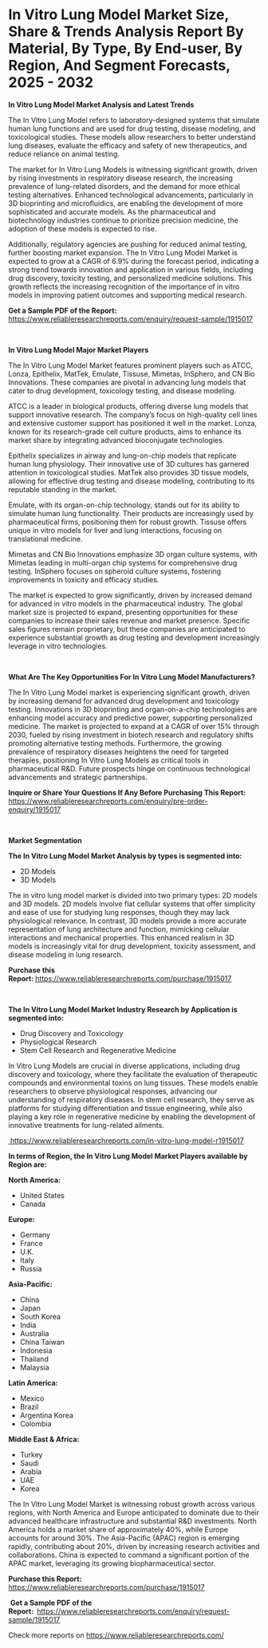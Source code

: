 <p><h1>In Vitro Lung Model Market Size, Share & Trends Analysis Report By Material, By Type, By End-user, By Region, And Segment Forecasts, 2025 - 2032</h1></p><p><strong>In Vitro Lung Model Market Analysis and Latest Trends</strong></p>
<p><p>The In Vitro Lung Model refers to laboratory-designed systems that simulate human lung functions and are used for drug testing, disease modeling, and toxicological studies. These models allow researchers to better understand lung diseases, evaluate the efficacy and safety of new therapeutics, and reduce reliance on animal testing.</p><p>The market for In Vitro Lung Models is witnessing significant growth, driven by rising investments in respiratory disease research, the increasing prevalence of lung-related disorders, and the demand for more ethical testing alternatives. Enhanced technological advancements, particularly in 3D bioprinting and microfluidics, are enabling the development of more sophisticated and accurate models. As the pharmaceutical and biotechnology industries continue to prioritize precision medicine, the adoption of these models is expected to rise.</p><p>Additionally, regulatory agencies are pushing for reduced animal testing, further boosting market expansion. The In Vitro Lung Model Market is expected to grow at a CAGR of 6.9% during the forecast period, indicating a strong trend towards innovation and application in various fields, including drug discovery, toxicity testing, and personalized medicine solutions. This growth reflects the increasing recognition of the importance of in vitro models in improving patient outcomes and supporting medical research.</p></p>
<p><strong>Get a Sample PDF of the Report:&nbsp;</strong> <a href="https://www.reliableresearchreports.com/enquiry/request-sample/1915017?utm_campaign=2646&utm_medium=2&utm_source=Github&utm_content=ia&utm_term=04032025&utm_id=in-vitro-lung-model">https://www.reliableresearchreports.com/enquiry/request-sample/1915017</a></p>
<p>&nbsp;</p>
<p><strong>In Vitro Lung Model Major Market Players</strong></p>
<p><p>The In Vitro Lung Model Market features prominent players such as ATCC, Lonza, Epithelix, MatTek, Emulate, Tissuse, Mimetas, InSphero, and CN Bio Innovations. These companies are pivotal in advancing lung models that cater to drug development, toxicology testing, and disease modeling.</p><p>ATCC is a leader in biological products, offering diverse lung models that support innovative research. The company’s focus on high-quality cell lines and extensive customer support has positioned it well in the market. Lonza, known for its research-grade cell culture products, aims to enhance its market share by integrating advanced bioconjugate technologies.</p><p>Epithelix specializes in airway and lung-on-chip models that replicate human lung physiology. Their innovative use of 3D cultures has garnered attention in toxicological studies. MatTek also provides 3D tissue models, allowing for effective drug testing and disease modeling, contributing to its reputable standing in the market.</p><p>Emulate, with its organ-on-chip technology, stands out for its ability to simulate human lung functionality. Their products are increasingly used by pharmaceutical firms, positioning them for robust growth. Tissuse offers unique in vitro models for liver and lung interactions, focusing on translational medicine.</p><p>Mimetas and CN Bio Innovations emphasize 3D organ culture systems, with Mimetas leading in multi-organ chip systems for comprehensive drug testing. InSphero focuses on spheroid culture systems, fostering improvements in toxicity and efficacy studies.</p><p>The market is expected to grow significantly, driven by increased demand for advanced in vitro models in the pharmaceutical industry. The global market size is projected to expand, presenting opportunities for these companies to increase their sales revenue and market presence. Specific sales figures remain proprietary, but these companies are anticipated to experience substantial growth as drug testing and development increasingly leverage in vitro technologies.</p></p>
<p>&nbsp;</p>
<p><strong>What Are The Key Opportunities For In Vitro Lung Model Manufacturers?</strong></p>
<p><p>The In Vitro Lung Model market is experiencing significant growth, driven by increasing demand for advanced drug development and toxicology testing. Innovations in 3D bioprinting and organ-on-a-chip technologies are enhancing model accuracy and predictive power, supporting personalized medicine. The market is projected to expand at a CAGR of over 15% through 2030, fueled by rising investment in biotech research and regulatory shifts promoting alternative testing methods. Furthermore, the growing prevalence of respiratory diseases heightens the need for targeted therapies, positioning In Vitro Lung Models as critical tools in pharmaceutical R&D. Future prospects hinge on continuous technological advancements and strategic partnerships.</p></p>
<p><strong>Inquire or Share Your Questions If Any Before Purchasing This Report:</strong> <a href="https://www.reliableresearchreports.com/enquiry/pre-order-enquiry/1915017?utm_campaign=2646&utm_medium=2&utm_source=Github&utm_content=ia&utm_term=04032025&utm_id=in-vitro-lung-model">https://www.reliableresearchreports.com/enquiry/pre-order-enquiry/1915017</a></p>
<p>&nbsp;</p>
<p><strong>Market Segmentation</strong></p>
<p><strong>The In Vitro Lung Model Market Analysis by types is segmented into:</strong></p>
<p><ul><li>2D Models</li><li>3D Models</li></ul></p>
<p><p>The in vitro lung model market is divided into two primary types: 2D models and 3D models. 2D models involve flat cellular systems that offer simplicity and ease of use for studying lung responses, though they may lack physiological relevance. In contrast, 3D models provide a more accurate representation of lung architecture and function, mimicking cellular interactions and mechanical properties. This enhanced realism in 3D models is increasingly vital for drug development, toxicity assessment, and disease modeling in lung research.</p></p>
<p><strong>Purchase this Report:&nbsp;</strong><a href="https://www.reliableresearchreports.com/purchase/1915017?utm_campaign=2646&utm_medium=2&utm_source=Github&utm_content=ia&utm_term=04032025&utm_id=in-vitro-lung-model">https://www.reliableresearchreports.com/purchase/1915017</a></p>
<p>&nbsp;</p>
<p><strong>The In Vitro Lung Model Market Industry Research by Application is segmented into:</strong></p>
<p><ul><li>Drug Discovery and Toxicology</li><li>Physiological Research</li><li>Stem Cell Research and Regenerative Medicine</li></ul></p>
<p><p>In Vitro Lung Models are crucial in diverse applications, including drug discovery and toxicology, where they facilitate the evaluation of therapeutic compounds and environmental toxins on lung tissues. These models enable researchers to observe physiological responses, advancing our understanding of respiratory diseases. In stem cell research, they serve as platforms for studying differentiation and tissue engineering, while also playing a key role in regenerative medicine by enabling the development of innovative treatments for lung-related ailments.</p></p>
<p><a href="https://www.reliableresearchreports.com/in-vitro-lung-model-r1915017?utm_campaign=2646&utm_medium=2&utm_source=Github&utm_content=ia&utm_term=04032025&utm_id=in-vitro-lung-model">&nbsp;https://www.reliableresearchreports.com/in-vitro-lung-model-r1915017</a></p>
<p><strong>In terms of Region, the In Vitro Lung Model Market Players available by Region are:</strong></p>
<p>
    <p> <strong> North America: </strong>
        <ul>
            <li>United States</li>
            <li>Canada</li>
        </ul>
        </p> 
    <p> <strong> Europe: </strong>
        <ul>
            <li>Germany</li>
            <li>France</li>
            <li>U.K.</li>
            <li>Italy</li>
            <li>Russia</li>
        </ul>
        </p> 
    <p> <strong> Asia-Pacific: </strong>
        <ul>
            <li>China</li>
            <li>Japan</li>
            <li>South Korea</li>
            <li>India</li>
            <li>Australia</li>
            <li>China Taiwan</li>
            <li>Indonesia</li>
            <li>Thailand</li>
            <li>Malaysia</li>
        </ul>
        </p> 
    <p> <strong> Latin America: </strong>
        <ul>
            <li>Mexico</li>
            <li>Brazil</li>
            <li>Argentina Korea</li>
            <li>Colombia</li>
        </ul>
        </p> 
    <p> <strong> Middle East & Africa: </strong>
        <ul>
            <li>Turkey</li>
            <li>Saudi</li>
            <li>Arabia</li>
            <li>UAE</li>
            <li>Korea</li>
        </ul>
    </p>
    </p>
<p><p>The In Vitro Lung Model Market is witnessing robust growth across various regions, with North America and Europe anticipated to dominate due to their advanced healthcare infrastructure and substantial R&D investments. North America holds a market share of approximately 40%, while Europe accounts for around 30%. The Asia-Pacific (APAC) region is emerging rapidly, contributing about 20%, driven by increasing research activities and collaborations. China is expected to command a significant portion of the APAC market, leveraging its growing biopharmaceutical sector.</p></p>
<p><strong>Purchase this Report: </strong><a href="https://www.reliableresearchreports.com/purchase/1915017?utm_campaign=2646&utm_medium=2&utm_source=Github&utm_content=ia&utm_term=04032025&utm_id=in-vitro-lung-model">https://www.reliableresearchreports.com/purchase/1915017</a></p>
<p>&nbsp;<strong>Get a Sample PDF of the Report:&nbsp;&nbsp;</strong><a href="https://www.reliableresearchreports.com/enquiry/request-sample/1915017?utm_campaign=2646&utm_medium=2&utm_source=Github&utm_content=ia&utm_term=04032025&utm_id=in-vitro-lung-model">https://www.reliableresearchreports.com/enquiry/request-sample/1915017</a></p>
<p><strong></strong></p>
<p>Check more reports on <a href="https://www.reliableresearchreports.com/?utm_campaign=2646&utm_medium=2&utm_source=Github&utm_content=ia&utm_term=04032025&utm_id=in-vitro-lung-model">https://www.reliableresearchreports.com/</a></p>